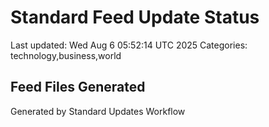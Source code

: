 # Standard Feed Update Status
Last updated: Wed Aug  6 05:52:14 UTC 2025
Categories: technology,business,world

## Feed Files Generated

Generated by Standard Updates Workflow
